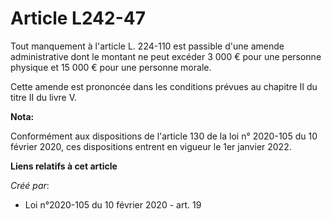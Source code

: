 # Article L242-47

Tout manquement à l'article L. 224-110 est passible d'une amende administrative dont le montant ne peut excéder 3 000 € pour
une personne physique et 15 000 € pour une personne morale.

Cette amende est prononcée dans les conditions prévues au chapitre II du titre II du livre V.

**Nota:**

Conformément aux dispositions de l'article 130 de la loi n° 2020-105 du 10 février 2020, ces dispositions entrent en vigueur
le 1er janvier 2022.

**Liens relatifs à cet article**

_Créé par_:

  - Loi n°2020-105 du 10 février 2020 - art. 19
